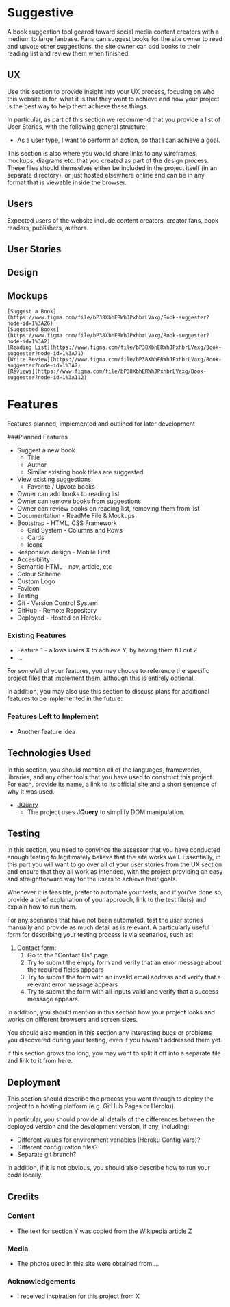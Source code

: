 # Suggestive

A book suggestion tool geared toward social media content creators with a medium to large fanbase.
Fans can suggest books for the site owner to read and upvote other suggestions, the site owner can add books to their reading list and review them when finished.

## UX
 
Use this section to provide insight into your UX process, focusing on who this website is for, what it is that they want to achieve and how your project is the best way to help them achieve these things.

In particular, as part of this section we recommend that you provide a list of User Stories, with the following general structure:
- As a user type, I want to perform an action, so that I can achieve a goal.

This section is also where you would share links to any wireframes, mockups, diagrams etc. that you created as part of the design process. These files should themselves either be included in the project itself (in an separate directory), or just hosted elsewhere online and can be in any format that is viewable inside the browser.

## Users
Expected users of the website include content creators, creator fans, book readers, publishers, authors.

## User Stories

## Design

## Mockups
    [Suggest a Book](https://www.figma.com/file/bP38XbhERWhJPxhbrLVaxg/Book-suggester?node-id=1%3A26)
    [Suggested Books](https://www.figma.com/file/bP38XbhERWhJPxhbrLVaxg/Book-suggester?node-id=1%3A2)
    [Reading List](https://www.figma.com/file/bP38XbhERWhJPxhbrLVaxg/Book-suggester?node-id=1%3A71)
    [Write Review](https://www.figma.com/file/bP38XbhERWhJPxhbrLVaxg/Book-suggester?node-id=1%3A2)
    [Reviews](https://www.figma.com/file/bP38XbhERWhJPxhbrLVaxg/Book-suggester?node-id=1%3A112)

# Features
Features planned, implemented and outlined for later development

###Planned Features
- Suggest a new book
    - Title
    - Author
    - Similar existing book titles are suggested
- View existing suggestions
    - Favorite / Upvote books
- Owner can add books to reading list
- Owner can remove books from suggestions
- Owner can review books on reading list, removing them from list
- Documentation - ReadMe File & Mockups
- Bootstrap - HTML, CSS Framework
    - Grid System - Columns and Rows
    - Cards
    - Icons
- Responsive design - Mobile First
- Accesibility
- Semantic HTML - nav, article, etc
- Colour Scheme
- Custom Logo
- Favicon
- Testing
- Git - Version Control System
- GitHub - Remote Repository
- Deployed - Hosted on Heroku
 
### Existing Features
- Feature 1 - allows users X to achieve Y, by having them fill out Z
- ...

For some/all of your features, you may choose to reference the specific project files that implement them, although this is entirely optional.

In addition, you may also use this section to discuss plans for additional features to be implemented in the future:

### Features Left to Implement
- Another feature idea

## Technologies Used

In this section, you should mention all of the languages, frameworks, libraries, and any other tools that you have used to construct this project. For each, provide its name, a link to its official site and a short sentence of why it was used.

- [JQuery](https://jquery.com)
    - The project uses **JQuery** to simplify DOM manipulation.


## Testing

In this section, you need to convince the assessor that you have conducted enough testing to legitimately believe that the site works well. Essentially, in this part you will want to go over all of your user stories from the UX section and ensure that they all work as intended, with the project providing an easy and straightforward way for the users to achieve their goals.

Whenever it is feasible, prefer to automate your tests, and if you've done so, provide a brief explanation of your approach, link to the test file(s) and explain how to run them.

For any scenarios that have not been automated, test the user stories manually and provide as much detail as is relevant. A particularly useful form for describing your testing process is via scenarios, such as:

1. Contact form:
    1. Go to the "Contact Us" page
    2. Try to submit the empty form and verify that an error message about the required fields appears
    3. Try to submit the form with an invalid email address and verify that a relevant error message appears
    4. Try to submit the form with all inputs valid and verify that a success message appears.

In addition, you should mention in this section how your project looks and works on different browsers and screen sizes.

You should also mention in this section any interesting bugs or problems you discovered during your testing, even if you haven't addressed them yet.

If this section grows too long, you may want to split it off into a separate file and link to it from here.

## Deployment

This section should describe the process you went through to deploy the project to a hosting platform (e.g. GitHub Pages or Heroku).

In particular, you should provide all details of the differences between the deployed version and the development version, if any, including:
- Different values for environment variables (Heroku Config Vars)?
- Different configuration files?
- Separate git branch?

In addition, if it is not obvious, you should also describe how to run your code locally.


## Credits

### Content
- The text for section Y was copied from the [Wikipedia article Z](https://en.wikipedia.org/wiki/Z)

### Media
- The photos used in this site were obtained from ...

### Acknowledgements

- I received inspiration for this project from X